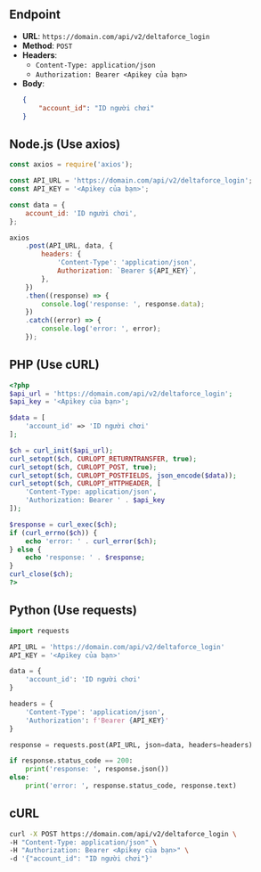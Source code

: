 ## Endpoint

-   **URL**: `https://domain.com/api/v2/deltaforce_login`
-   **Method**: `POST`
-   **Headers**:
    -   `Content-Type: application/json`
    -   `Authorization: Bearer <Apikey của bạn>`
-   **Body**:
    ```json
    {
        "account_id": "ID người chơi"
    }
    ```

## Node.js (Use axios)

```javascript
const axios = require('axios');

const API_URL = 'https://domain.com/api/v2/deltaforce_login';
const API_KEY = '<Apikey của bạn>';

const data = {
    account_id: 'ID người chơi',
};

axios
    .post(API_URL, data, {
        headers: {
            'Content-Type': 'application/json',
            Authorization: `Bearer ${API_KEY}`,
        },
    })
    .then((response) => {
        console.log('response: ', response.data);
    })
    .catch((error) => {
        console.log('error: ', error);
    });
```

## PHP (Use cURL)

```php
<?php
$api_url = 'https://domain.com/api/v2/deltaforce_login';
$api_key = '<Apikey của bạn>';

$data = [
    'account_id' => 'ID người chơi'
];

$ch = curl_init($api_url);
curl_setopt($ch, CURLOPT_RETURNTRANSFER, true);
curl_setopt($ch, CURLOPT_POST, true);
curl_setopt($ch, CURLOPT_POSTFIELDS, json_encode($data));
curl_setopt($ch, CURLOPT_HTTPHEADER, [
    'Content-Type: application/json',
    'Authorization: Bearer ' . $api_key
]);

$response = curl_exec($ch);
if (curl_errno($ch)) {
    echo 'error: ' . curl_error($ch);
} else {
    echo 'response: ' . $response;
}
curl_close($ch);
?>
```

## Python (Use requests)

```python
import requests

API_URL = 'https://domain.com/api/v2/deltaforce_login'
API_KEY = '<Apikey của bạn>'

data = {
    'account_id': 'ID người chơi'
}

headers = {
    'Content-Type': 'application/json',
    'Authorization': f'Bearer {API_KEY}'
}

response = requests.post(API_URL, json=data, headers=headers)

if response.status_code == 200:
    print('response: ', response.json())
else:
    print('error: ', response.status_code, response.text)
```

## cURL

```bash
curl -X POST https://domain.com/api/v2/deltaforce_login \
-H "Content-Type: application/json" \
-H "Authorization: Bearer <Apikey của bạn>" \
-d '{"account_id": "ID người chơi"}'
```
